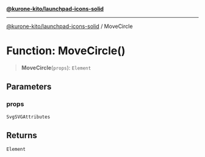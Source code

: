 [**@kurone-kito/launchpad-icons-solid**](../README.md)

***

[@kurone-kito/launchpad-icons-solid](../globals.md) / MoveCircle

# Function: MoveCircle()

> **MoveCircle**(`props`): `Element`

## Parameters

### props

`SvgSVGAttributes`

## Returns

`Element`
